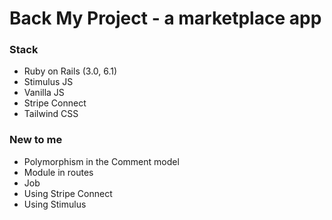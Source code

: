 # Back My Project - a marketplace app


### Stack

- Ruby on Rails (3.0, 6.1)
- Stimulus JS
- Vanilla JS
- Stripe Connect
- Tailwind CSS

### New to me
* Polymorphism in the Comment model
* Module in routes
* Job
* Using Stripe Connect
* Using Stimulus
